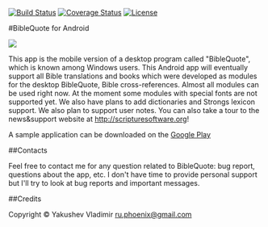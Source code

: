[![Build Status](https://travis-ci.org/YakushevVladimir/BibleQuote-for-Android.svg?branch=develop)](https://travis-ci.org/YakushevVladimir/BibleQuote-for-Android)
[![Coverage Status](https://coveralls.io/repos/github/YakushevVladimir/BibleQuote-for-Android/badge.svg)](https://coveralls.io/github/YakushevVladimir/BibleQuote-for-Android)
[![License](http://img.shields.io/:license-apache-blue.svg)](http://www.apache.org/licenses/LICENSE-2.0.html)

#BibleQuote for Android

[![](http://scripturesoftware.org/wp-content/uploads/2012/06/icon.png)](http://scripturesoftware.org/wp-content/uploads/2012/06/icon.png)
 
This app is the mobile version of a desktop program called "BibleQuote", which is known among Windows users. This Android app will eventually support all Bible translations and books which were developed as modules for the desktop BibleQuote, Bible cross-references. Almost all modules can be used right now. At the moment some modules with special fonts are not supported yet. We also have plans to add dictionaries and Strongs lexicon support. We also plan to support user notes.
You can also take a tour to the news&support website at <http://scripturesoftware.org>!

A sample application can be downloaded on the [Google Play][google_play]

##Contacts

Feel free to contact me for any question related to BibleQuote: bug report, questions about the app, etc. I don't have time to provide personal support but I'll try to look at bug reports and important messages.

##Credits

Copyright © Yakushev Vladimir <ru.phoenix@gmail.com>

[google_play]: https://play.google.com/store/apps/details?id=com.BibleQuote
